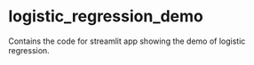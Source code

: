 # logistic_regression_demo
Contains the code for streamlit app showing the demo of logistic regression.
